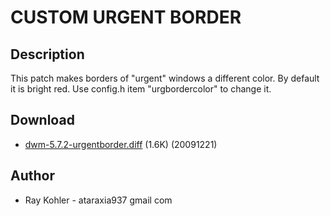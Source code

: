 # CUSTOM URGENT BORDER

## Description

This patch makes borders of "urgent" windows a different color.
By default it is bright red.
Use config.h item "urgbordercolor" to change it.

## Download

 * [dwm-5.7.2-urgentborder.diff](dwm-5.7.2-urgentborder.diff) (1.6K) (20091221)

## Author

 * Ray Kohler - ataraxia937 gmail com
